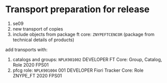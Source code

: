 # Transport preparation for release

1. se09
2. new transport of copies
3. include objects from package ft core: `ZNYPEFTCENCOR` (package from technical details of products)

add transports with:
1. catalogs and groups:     `NPLK901002`        DEVELOPER    FT Core: Group, Catalog, Role 2020 FPS01
2. pfcg role:               `NPLK901004` 001   DEVELOPER    Fiori Tracker Core: Role ZNYPE_FT 2020 FPS01